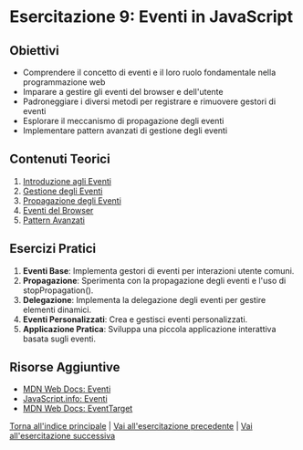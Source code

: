 # Esercitazione 9: Eventi in JavaScript
## Obiettivi

- Comprendere il concetto di eventi e il loro ruolo fondamentale nella programmazione web
- Imparare a gestire gli eventi del browser e dell'utente
- Padroneggiare i diversi metodi per registrare e rimuovere gestori di eventi
- Esplorare il meccanismo di propagazione degli eventi
- Implementare pattern avanzati di gestione degli eventi

## Contenuti Teorici

1. [Introduzione agli Eventi](./teoria/01_Introduzione_Eventi.md)
2. [Gestione degli Eventi](./teoria/02_Gestione_Eventi.md)
3. [Propagazione degli Eventi](./teoria/03_Propagazione_Eventi.md)
4. [Eventi del Browser](./teoria/04_Eventi_Browser.md)
5. [Pattern Avanzati](./teoria/05_Pattern_Avanzati.md)

## Esercizi Pratici

1. **Eventi Base**: Implementa gestori di eventi per interazioni utente comuni.
2. **Propagazione**: Sperimenta con la propagazione degli eventi e l'uso di stopPropagation().
3. **Delegazione**: Implementa la delegazione degli eventi per gestire elementi dinamici.
4. **Eventi Personalizzati**: Crea e gestisci eventi personalizzati.
5. **Applicazione Pratica**: Sviluppa una piccola applicazione interattiva basata sugli eventi.

## Risorse Aggiuntive

- [MDN Web Docs: Eventi](https://developer.mozilla.org/en-US/docs/Web/Events)
- [JavaScript.info: Eventi](https://javascript.info/events)
- [MDN Web Docs: EventTarget](https://developer.mozilla.org/en-US/docs/Web/API/EventTarget)

[Torna all'indice principale](../README.md) | [Vai all'esercitazione precedente](../08_Oggetti/README.md) | [Vai all'esercitazione successiva](../10_Asincronia/README.md)